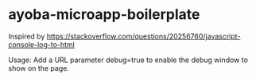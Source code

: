 # ayoba-microapp-boilerplate

Inspired by https://stackoverflow.com/questions/20256760/javascript-console-log-to-html

Usage: Add a URL parameter debug=true to enable the debug window to show on the page.